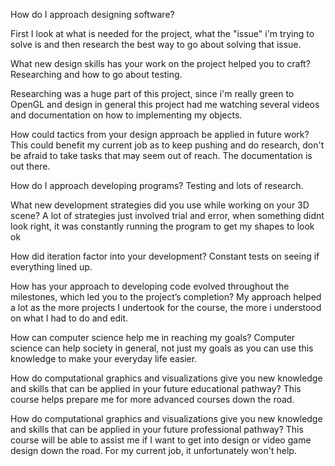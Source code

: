 
How do I approach designing software?

First I look at what is needed for the project, what the "issue" i'm trying to solve is and then research the best way to go about solving that issue.

What new design skills has your work on the project helped you to craft?
Researching and how to go about testing.

Researching was a huge part of this project, since i'm really green to OpenGL and design in general this project  had me watching several videos and documentation
on how to implementing my objects.

How could tactics from your design approach be applied in future work?
This could benefit my current job as to keep pushing and do research, don't be afraid to take tasks that may seem out of reach. The documentation is out there.

How do I approach developing programs?
Testing and lots of research.

What new development strategies did you use while working on your 3D scene?
A lot of strategies just involved trial and error, when something didnt look right, it was constantly running the program to get my shapes to look ok

How did iteration factor into your development?
Constant tests on seeing if everything lined up.

How has your approach to developing code evolved throughout the milestones, which led you to the project’s completion?
My approach helped a lot  as the more projects I undertook for the course, the more i understood on what I had to do and edit.

How can computer science help me in reaching my goals?
Computer science can help society in general, not just my goals as you can use this knowledge to make your everyday life easier.

How do computational graphics and visualizations give you new knowledge and skills that can be applied in your future educational pathway?
This course helps prepare me for more advanced courses down the road.

How do computational graphics and visualizations give you new knowledge and skills that can be applied in your future professional pathway?
This course will be able to assist me if I want to get into design or video game design down the road. For my current job, it unfortunately won't help.
